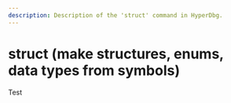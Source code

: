 ```yaml
---
description: Description of the 'struct' command in HyperDbg.
---
```


# struct (make structures, enums, data types from symbols)

Test
